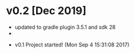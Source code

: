 # v0.2 [Dec 2019]
- updated to gradle plugin 3.5.1 and sdk 28
- 

* v0.1 Project started! (Mon Sep  4 15:31:08 2017)
